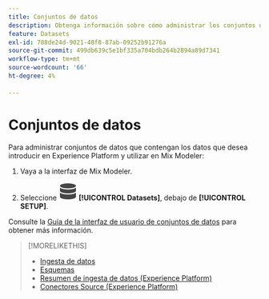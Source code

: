 ```yaml
---
title: Conjuntos de datos
description: Obtenga información sobre cómo administrar los conjuntos de datos necesarios para la ingesta de datos en Mix Modeler.
feature: Datasets
exl-id: 788de24d-9021-48f8-87ab-09252b91276a
source-git-commit: 499db639c5e1bf335a704bdb264b2894a89d7341
workflow-type: tm+mt
source-wordcount: '66'
ht-degree: 4%

---
```


# Conjuntos de datos

Para administrar conjuntos de datos que contengan los datos que desea introducir en Experience Platform y utilizar en Mix Modeler:

1. Vaya a la interfaz de Mix Modeler.

1. Seleccione ![Datos](/help/assets/icons/Data.svg) **[!UICONTROL Datasets]**, debajo de **[!UICONTROL SETUP]**.

Consulte la [Guía de la interfaz de usuario de conjuntos de datos](https://experienceleague.adobe.com/docs/experience-platform/catalog/datasets/user-guide.html?lang=en) para obtener más información.

>[!MORELIKETHIS]
>
>* [Ingesta de datos](https://experienceleague.adobe.com/en/docs/experience-platform/ingestion/home)
>* [Esquemas](schemas.md)
>* [Resumen de ingesta de datos (Experience Platform)](https://experienceleague.adobe.com/en/docs/experience-platform/ingestion/home)
>* [Conectores Source (Experience Platform)](https://experienceleague.adobe.com/en/docs/experience-platform/sources/home)
